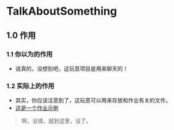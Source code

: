 # TalkAboutSomething

## 1.0 作用

### 1.1 你以为的作用
- 说真的，没想到吧，这玩意项目是用来聊天的！

### 1.2 实际上的作用
- 其实，你应该注意到了，这玩意可以用来存放和作业有关的文件。
- [这是一个作业示例](https://github.com/minecraftxiaohu/TalkAboutSomething/blob/main/works/Geography/1/main.md "一个作业示例")

> 啊，没错，就到这里，没了。
